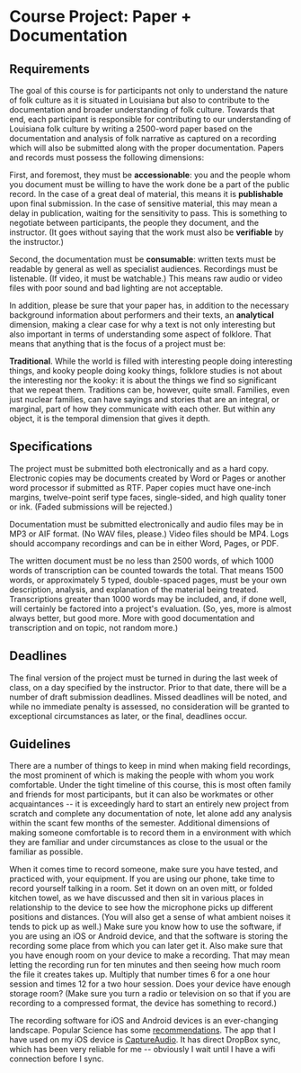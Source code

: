 # Course Project: Paper + Documentation

## Requirements

The goal of this course is for participants not only to understand the nature of folk culture as it is situated in Louisiana but also to contribute to the documentation and broader understanding of folk culture. Towards that end, each participant is responsible for contributing to our understanding of Louisiana folk culture by writing a 2500-word paper based on the documentation and analysis of folk narrative as captured on a recording which will also be submitted along with the proper documentation. Papers and records must possess the following dimensions:

First, and foremost, they must be **accessionable**: you and the people whom you document must be willing to have the work done be a part of the public record. In the case of a great deal of material, this means it is **publishable** upon final submission. In the case of sensitive material, this may mean a delay in publication, waiting for the sensitivity to pass. This is something to negotiate between participants, the people they document, and the instructor. (It goes without saying that the work must also be **verifiable** by the instructor.)

Second, the documentation must be **consumable**: written texts must be readable by general as well as specialist audiences. Recordings must be listenable. (If video, it must be watchable.) This means raw audio or video files with poor sound and bad lighting are not acceptable.

In addition, please be sure that your paper has, in addition to the necessary background information about performers and their texts, an **analytical** dimension, making a clear case for why a text is not only interesting but also important in terms of understanding some aspect of folklore. That means that anything that is the focus of a project must be:

**Traditional**. While the world is filled with interesting people doing interesting things, and kooky people doing kooky things, folklore studies is not about the interesting nor the kooky: it is about the things we find so significant that we repeat them. Traditions can be, however, quite small. Families, even just nuclear families, can have sayings and stories that are an integral, or marginal, part of how they communicate with each other. But within any object, it is the temporal dimension that gives it depth.

## Specifications

The project must be submitted both electronically and as a hard copy. Electronic copies may be documents created by Word or Pages or another word processor if submitted as RTF. Paper copies muct have one-inch margins, twelve-point serif type faces, single-sided, and high quality toner or ink. (Faded submissions will be rejected.)

Documentation must be submitted electronically and audio files may be in MP3 or AIF format. (No WAV files, please.) Video files should be MP4. Logs should accompany recordings and can be in either Word, Pages, or PDF. 

The written document must be no less than 2500 words, of which 1000 words of transcription can be counted towards the total. That means 1500 words, or approximately 5 typed, double-spaced pages, must be your own description, analysis, and explanation of the material being treated. Transcriptions greater than 1000 words may be included, and, if done well, will certainly be factored into a project's evaluation. (So, yes, more is almost always better, but good more. More with good documentation and transcription and on topic, not random more.) 

## Deadlines

The final version of the project must be turned in during the last week of class, on a day specified by the instructor. Prior to that date, there will be a number of draft submission deadlines. Missed deadlines will be noted, and while no immediate penalty is assessed, no consideration will be granted to exceptional circumstances as later, or the final, deadlines occur. 

## Guidelines

There are a number of things to keep in mind when making field recordings, the most prominent of which is making the people with whom you work comfortable. Under the tight timeline of this course, this is most often family and friends for most participants, but it can also be workmates or other acquaintances -- it is exceedingly hard to start an entirely new project from scratch and complete any documentation of note, let alone add any analysis within the scant few months of the semester.  Additional dimensions of making someone comfortable is to record them in a environment with which they are familiar and under circumstances as close to the usual or the familiar as possible. 

When it comes time to record someone, make sure you have tested, and practiced with, your equipment. If you are using our phone, take time to record yourself talking in a room. Set it down on an oven mitt, or folded kitchen towel, as we have discussed and then sit in various places in relationship to the device to see how the microphone picks up different positions and distances. (You will also get a sense of what ambient noises it tends to pick up as well.) Make sure you know how to use the software, if you are using an iOS or Android device, and that the software is storing the recording some place from which you can later get it. Also make sure that you have enough room on your device to make a recording. That may mean letting the recording run for ten minutes and then seeing how much room the file it creates takes up. Multiply that number times 6 for a one hour session and times 12 for a two hour session. Does your device have enough storage room? (Make sure you turn a radio or television on so that if you are recording to a compressed format, the device has something to record.)

The recording software for iOS and Android devices is an ever-changing landscape. Popular Science has some [recommendations][]. The app that I have used on my iOS device is [CaptureAudio][]. It has direct DropBox sync, which has been very reliable for me -- obviously I wait until I have a wifi connection before I sync. 

[recommendations]: https://www.popsci.com/record-better-smartphone-audio
[CaptureAudio]: https://itunes.apple.com/us/app/captureaudio-recorder/id604256996?mt=8
